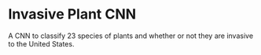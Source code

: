 # Invasive Plant CNN
A CNN to classify 23 species of plants and whether or not they are invasive to the United States.
